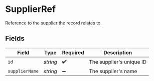 # SupplierRef

Reference to the supplier the record relates to.


## Fields

| Field                    | Type                     | Required                 | Description              |
| ------------------------ | ------------------------ | ------------------------ | ------------------------ |
| `id`                     | *string*                 | :heavy_check_mark:       | The supplier's unique ID |
| `supplierName`           | *string*                 | :heavy_minus_sign:       | The supplier's name      |